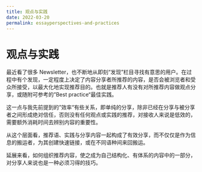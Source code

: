 ```yaml
---
title: 观点与实践
date: 2022-03-20
permalink: essayperspectives-and-practices
---
```

# 观点与实践

最近看了很多 Newsletter，也不断地从即刻“发现”栏目寻找有意思的用户。在过程中有个发现，一定程度上决定了内容分享者所推荐的内容，是否会被浏览者和受众所接受，以最大化地实现推荐目的。也就是推荐人有没有对所推荐内容做观点分享，或随附可参考的”Best practice“最佳实践。

这一点与我先前提到的”效率“有些关系，即单纯的分享，除非已经在分享与被分享者之间形成绝对信任，否则没有任何观点或实践的推荐，对接收人来说是低效的，需要额外消耗时间去辨别内容的重要性。

从这个层面看，推荐语、实践与分享内容一起构成了有效分享，而不仅仅是作为信息的搬运者，为其创建快速链接，或在不同语种间来回搬运。

延展来看，如何组织推荐内容，使之成为自己结构化、有体系的内容中的一部分，对分享人来说也是一种必须习得的技巧。
